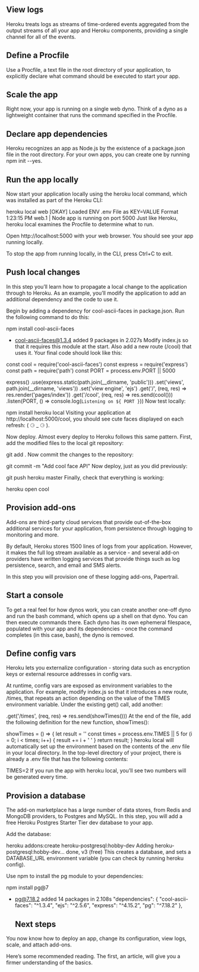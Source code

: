 ## View logs
Heroku treats logs as streams of time-ordered events aggregated from the output streams of all your app and Heroku components, providing a single channel for all of the events.

## Define a Procfile
Use a Procfile, a text file in the root directory of your application, to explicitly declare what command should be executed to start your app.

## Scale the app
Right now, your app is running on a single web dyno. Think of a dyno as a lightweight container that runs the command specified in the Procfile.

## Declare app dependencies
Heroku recognizes an app as Node.js by the existence of a package.json file in the root directory. For your own apps, you can create one by running npm init --yes.

## Run the app locally
Now start your application locally using the heroku local command, which was installed as part of the Heroku CLI:

heroku local web
[OKAY] Loaded ENV .env File as KEY=VALUE Format
1:23:15 PM web.1 |  Node app is running on port 5000
Just like Heroku, heroku local examines the Procfile to determine what to run.

Open http://localhost:5000 with your web browser. You should see your app running locally.

To stop the app from running locally, in the CLI, press Ctrl+C to exit.

## Push local changes
In this step you’ll learn how to propagate a local change to the application through to Heroku. As an example, you’ll modify the application to add an additional dependency and the code to use it.

Begin by adding a dependency for cool-ascii-faces in package.json. Run the following command to do this:

npm install cool-ascii-faces
+ cool-ascii-faces@1.3.4
added 9 packages in 2.027s
Modify index.js so that it requires this module at the start. Also add a new route (/cool) that uses it. Your final code should look like this:

const cool = require('cool-ascii-faces')
const express = require('express')
const path = require('path')
const PORT = process.env.PORT || 5000

express()
  .use(express.static(path.join(__dirname, 'public')))
  .set('views', path.join(__dirname, 'views'))
  .set('view engine', 'ejs')
  .get('/', (req, res) => res.render('pages/index'))
  .get('/cool', (req, res) => res.send(cool()))
  .listen(PORT, () => console.log(`Listening on ${ PORT }`))
Now test locally:

npm install
heroku local
Visiting your application at http://localhost:5000/cool, you should see cute faces displayed on each refresh: ( ⚆ _ ⚆ ).

Now deploy. Almost every deploy to Heroku follows this same pattern. First, add the modified files to the local git repository:

git add .
Now commit the changes to the repository:

git commit -m "Add cool face API"
Now deploy, just as you did previously:

git push heroku master
Finally, check that everything is working:

heroku open cool

## Provision add-ons
Add-ons are third-party cloud services that provide out-of-the-box additional services for your application, from persistence through logging to monitoring and more.

By default, Heroku stores 1500 lines of logs from your application. However, it makes the full log stream available as a service - and several add-on providers have written logging services that provide things such as log persistence, search, and email and SMS alerts.

In this step you will provision one of these logging add-ons, Papertrail.

## Start a console
To get a real feel for how dynos work, you can create another one-off dyno and run the bash command, which opens up a shell on that dyno. You can then execute commands there. Each dyno has its own ephemeral filespace, populated with your app and its dependencies - once the command completes (in this case, bash), the dyno is removed.

## Define config vars
Heroku lets you externalize configuration - storing data such as encryption keys or external resource addresses in config vars.

At runtime, config vars are exposed as environment variables to the application. For example, modify index.js so that it introduces a new route, /times, that repeats an action depending on the value of the TIMES environment variable. Under the existing get() call, add another:

.get('/times', (req, res) => res.send(showTimes()))
At the end of the file, add the following definition for the new function, showTimes():

showTimes = () => {
  let result = ''
  const times = process.env.TIMES || 5
  for (i = 0; i < times; i++) {
    result += i + ' '
  }
  return result;
}
heroku local will automatically set up the environment based on the contents of the .env file in your local directory. In the top-level directory of your project, there is already a .env file that has the following contents:

TIMES=2
If you run the app with heroku local, you’ll see two numbers will be generated every time.

## Provision a database
The add-on marketplace has a large number of data stores, from Redis and MongoDB providers, to Postgres and MySQL. In this step, you will add a free Heroku Postgres Starter Tier dev database to your app.

Add the database:

heroku addons:create heroku-postgresql:hobby-dev
Adding heroku-postgresql:hobby-dev... done, v3 (free)
This creates a database, and sets a DATABASE_URL environment variable (you can check by running heroku config).

Use npm to install the pg module to your dependencies:

npm install pg@7
+ pg@7.18.2
added 14 packages in 2.108s
  "dependencies": {
    "cool-ascii-faces": "^1.3.4",
    "ejs": "^2.5.6",
    "express": "^4.15.2",
    "pg": "^7.18.2"
  },

  ## Next steps
You now know how to deploy an app, change its configuration, view logs, scale, and attach add-ons.

Here’s some recommended reading. The first, an article, will give you a firmer understanding of the basics. 